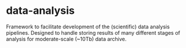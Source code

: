 data-analysis
=============

Framework to facilitate development of the (scientific) data analysis pipelines.
Designed to handle storing results of many different stages of analysis for moderate-scale (~10Tb) data archive.
